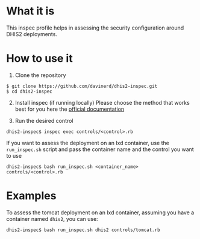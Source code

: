 # What it is
This inspec profile helps in assessing the security configuration around DHIS2 deployments.

# How to use it

1. Clone the repository
```
$ git clone https://github.com/davinerd/dhis2-inspec.git
$ cd dhis2-inspec
```

2. Install inspec (if running locally)
Please choose the method that works best for you here the [official documentation](https://docs.chef.io/inspec/install/)

3. Run the desired control
```
dhis2-inspec$ inspec exec controls/<control>.rb 
```

If you want to assess the deployment on an lxd container, use the `run_inspec.sh` script and pass the container name and the control you want to use
```
dhis2-inspec$ bash run_inspec.sh <container_name> controls/<control>.rb
```

# Examples
To assess the tomcat deployment on an lxd container, assuming you have a container named `dhis2`, you can use:
```
dhis2-inspec$ bash run_inspec.sh dhis2 controls/tomcat.rb
```
